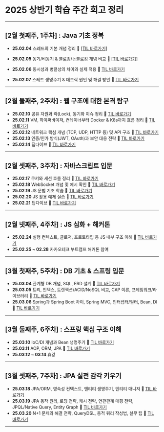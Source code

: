 
# 2025 상반기 학습 주간 회고 정리

---

## [2월 첫째주, 1주차] : Java 기초 정복

- **25.02.04** 스레드의 기본 개념 정리
  🔗 [[TIL 바로가기]](https://github.com/100-hours-a-week/2-lucy-til/blob/main/Feb/2025-02-04.md)

- **25.02.05** 동기/비동기 & 블로킹/논블로킹 개념 비교
  🔗 [[TIL 바로가기](https://github.com/100-hours-a-week/2-lucy-til/blob/main/Feb/2025-02-05.md)]

- **25.02.06** 동시성과 병렬성의 차이와 실제 적용
  🔗 [TIL 바로가기](https://github.com/100-hours-a-week/2-lucy-til/blob/main/Feb/2025-02-06.md)

- **25.02.07** 스레드 생명주기 & 데드락 원인 및 해결 방안
  🔗 [TIL 바로가기](https://github.com/100-hours-a-week/2-lucy-til/blob/main/Feb/2025-02-07.md)

---

## [2월 둘째주, 2주차] : 웹 구조에 대한 본격 탐구

- **25.02.10** 공유 자원과 락(Lock), 동기화 이슈 정리
  🔗 [TIL 바로가기](https://github.com/100-hours-a-week/2-lucy-til/blob/main/Feb/2025-02-10.md)
- **25.02.11** VM, 하이퍼바이저, 컨테이너부터 Docker & K8s까지 흐름 정리
  🔗 [TIL 바로가기]()
- **25.02.12** 네트워크 핵심 개념 (TCP, UDP, HTTP 등) 및 API 구조
  🔗 [TIL 바로가기](https://github.com/100-hours-a-week/2-lucy-til/blob/main/Feb/2025-02-12.md)
- **25.02.13** 인증/인가 방식(JWT, OAuth)과 보안 대응 전략
  🔗 [TIL 바로가기](https://github.com/100-hours-a-week/2-lucy-til/blob/main/Feb/2025-02-13.md)
- **25.02.14** 딥다이브
  🔗 [TIL 바로가기]()

---

## [2월 셋째주, 3주차] : 자바스크립트 입문

- **25.02.17** 쿠키와 세션 흐름 정리
  🔗 [TIL 바로가기](https://github.com/100-hours-a-week/2-lucy-til/blob/main/Feb/2025-02-17.md)
- **25.02.18** WebSocket 개념 및 예시 확인
  🔗 [TIL 바로가기](https://github.com/100-hours-a-week/2-lucy-til/blob/main/Feb/2025-02-18.md)
- **25.02.19** JS 문법 기초 학습
  🔗 [TIL 바로가기](https://github.com/100-hours-a-week/2-lucy-til/blob/main/Feb/2025-02-19.md)
- **25.02.20** JS 활용 예제 실습
  🔗 [TIL 바로가기](https://github.com/100-hours-a-week/2-lucy-til/blob/main/Feb/2025-02-20.md)
- **25.02.21** 딥다이브
  🔗 [TIL 바로가기](https://github.com/100-hours-a-week/2-lucy-til/blob/main/Feb/2025-02-21.md)

---

## [2월 넷째주, 4주차] : JS 심화 + 해커톤

- **25.02.24** 실행 컨텍스트, 클로저, 프로토타입 등 JS 내부 구조 이해
  🔗 [TIL 바로가기]()
- **25.02.25 ~ 02.28** 카카오테크 부트캠프 해커톤 참여

---

## [3월 첫째주, 5주차] : DB 기초 & 스프링 입문

- **25.03.04** 관계형 DB 개념, SQL, ERD 설계
  🔗 [TIL 바로가기](https://github.com/100-hours-a-week/2-lucy-til/blob/main/Mar/2025-03-04.md)
- **25.03.05** 트리, 인덱스, 트랜잭션/ACID/NoSQL 비교, CAP 이론, 프레임워크/라이브러리
  🔗 [TIL 바로가기](https://github.com/100-hours-a-week/2-lucy-til/blob/main/Mar/2025-03-05.md)
- **25.03.06** Spring과 Spring Boot 차이, Spring MVC, 인터셉터/필터, Bean, DI
  🔗 [TIL 바로가기](https://github.com/100-hours-a-week/2-lucy-til/blob/main/Mar/2025-03-06.md)

---

## [3월 둘째주, 6주차] : 스프링 핵심 구조 이해

- **25.03.10** IoC/DI 개념과 Bean 생명주기
  🔗 [TIL 바로가기](https://github.com/100-hours-a-week/2-lucy-til/blob/main/Mar/2025-03-10.md)
- **25.03.11** AOP, ORM, JPA
  🔗 [TIL 바로가기](https://github.com/100-hours-a-week/2-lucy-til/blob/main/Mar/2025-03-11.md)
- **25.03.12 ~ 03.14** 휴강

---

## [3월 셋째주, 7주차] : JPA 실전 감각 키우기

- **25.03.18** JPA/ORM, 영속성 컨텍스트, 엔티티 생명주기, 엔티티 매니저
  🔗 [TIL 바로가기](https://github.com/100-hours-a-week/2-lucy-til/blob/main/Mar/2025-03-18.md)
- **25.03.19** JPA 동작 원리, 로딩 전략, 캐시 전략, 연관관계 매핑 전략, JPQL/Native Query, Entity Graph
  🔗 [TIL 바로가기](https://github.com/100-hours-a-week/2-lucy-til/blob/main/Mar/2025-03-19.md)
- **25.03.20** N+1 문제와 해결 전략, QueryDSL, 동적 쿼리 작성법, 실무 팁
  🔗 [TIL 바로가기](https://github.com/100-hours-a-week/2-lucy-til/blob/main/Mar/2025-03-20.md)

---
